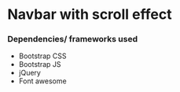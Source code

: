 # Navbar with scroll effect

### Dependencies/ frameworks used   
- Bootstrap CSS  
- Bootstrap JS  
- jQuery  
- Font awesome  